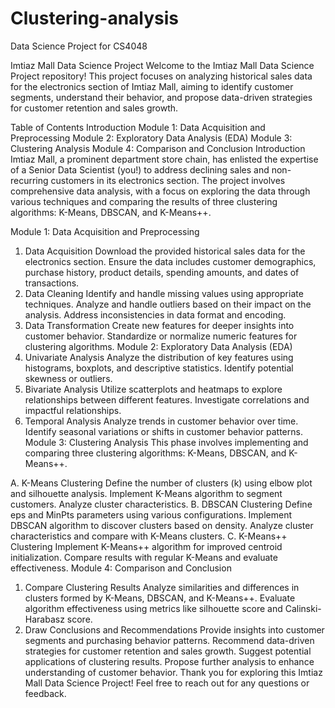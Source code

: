 # Clustering-analysis
Data Science Project for CS4048


Imtiaz Mall Data Science Project
Welcome to the Imtiaz Mall Data Science Project repository! This project focuses on analyzing historical sales data for the electronics section of Imtiaz Mall, aiming to identify customer segments, understand their behavior, and propose data-driven strategies for customer retention and sales growth.

Table of Contents
Introduction
Module 1: Data Acquisition and Preprocessing
Module 2: Exploratory Data Analysis (EDA)
Module 3: Clustering Analysis
Module 4: Comparison and Conclusion
Introduction
Imtiaz Mall, a prominent department store chain, has enlisted the expertise of a Senior Data Scientist (you!) to address declining sales and non-recurring customers in its electronics section. The project involves comprehensive data analysis, with a focus on exploring the data through various techniques and comparing the results of three clustering algorithms: K-Means, DBSCAN, and K-Means++.

Module 1: Data Acquisition and Preprocessing
1. Data Acquisition
Download the provided historical sales data for the electronics section.
Ensure the data includes customer demographics, purchase history, product details, spending amounts, and dates of transactions.
2. Data Cleaning
Identify and handle missing values using appropriate techniques.
Analyze and handle outliers based on their impact on the analysis.
Address inconsistencies in data format and encoding.
3. Data Transformation
Create new features for deeper insights into customer behavior.
Standardize or normalize numeric features for clustering algorithms.
Module 2: Exploratory Data Analysis (EDA)
1. Univariate Analysis
Analyze the distribution of key features using histograms, boxplots, and descriptive statistics.
Identify potential skewness or outliers.
2. Bivariate Analysis
Utilize scatterplots and heatmaps to explore relationships between different features.
Investigate correlations and impactful relationships.
3. Temporal Analysis
Analyze trends in customer behavior over time.
Identify seasonal variations or shifts in customer behavior patterns.
Module 3: Clustering Analysis
This phase involves implementing and comparing three clustering algorithms: K-Means, DBSCAN, and K-Means++.

A. K-Means Clustering
Define the number of clusters (k) using elbow plot and silhouette analysis.
Implement K-Means algorithm to segment customers.
Analyze cluster characteristics.
B. DBSCAN Clustering
Define eps and MinPts parameters using various configurations.
Implement DBSCAN algorithm to discover clusters based on density.
Analyze cluster characteristics and compare with K-Means clusters.
C. K-Means++ Clustering
Implement K-Means++ algorithm for improved centroid initialization.
Compare results with regular K-Means and evaluate effectiveness.
Module 4: Comparison and Conclusion
1. Compare Clustering Results
Analyze similarities and differences in clusters formed by K-Means, DBSCAN, and K-Means++.
Evaluate algorithm effectiveness using metrics like silhouette score and Calinski-Harabasz score.
2. Draw Conclusions and Recommendations
Provide insights into customer segments and purchasing behavior patterns.
Recommend data-driven strategies for customer retention and sales growth.
Suggest potential applications of clustering results.
Propose further analysis to enhance understanding of customer behavior.
Thank you for exploring this Imtiaz Mall Data Science Project! Feel free to reach out for any questions or feedback.